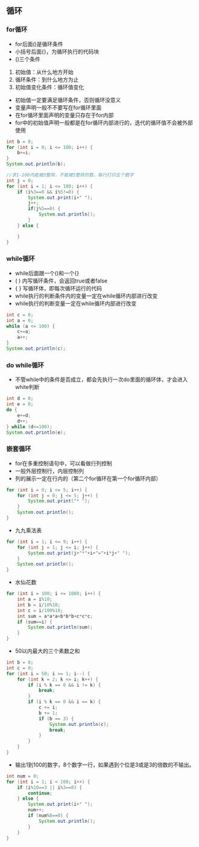## 循环

### for循环

- for后面()是循环条件
- 小括号后面{}，为循环执行的代码块
- ()三个条件
 1. 初始值：从什么地方开始
 2. 循环条件：到什么地方为止
 3. 初始值变化条件：循环值变化
- 初始值一定要满足循环条件，否则循环没意义
- 变量声明一般不不要写在for循环里面
- 在for循环里面声明的变量只存在于for内部
- for中的初始值声明一般都是在for循环内部进行的，迭代的循环值不会被外部使用

```java
int b = 0;
for (int i = 0; i <= 100; i++) {
	b+=i;
}
System.out.println(b);
```

```java
//求1-100内能被3整除，不能被5整除的数，每行打印五个数字
int j = 0;
for (int i = 1; i <= 100; i++) {
    if (i%3==0 && i%5!=0) {
        System.out.print(i+" ");
        j++;
        if(j%5==0) {
            System.out.println();
        }
    } else {

    }
}
```

### while循环

- while后面跟一个()和一个{}
 - ( ) 内写循环条件，会返回true或者false
 - { } 写循环体，即每次循环运行的代码
- while执行的判断条件内的变量一定在while循环内部进行改变
- while执行的判断变量一定在while循环内部进行改变

```java
int c = 0;
int a = 0;
while (a <= 100) {
	c+=a;
	a++;
}
System.out.println(c);
```

### do while循环

- 不管while中的条件是否成立，都会先执行一次do里面的循环体，才会进入white判断

```java
int d = 0;
int e = 0;
do {
	e+=d;
	d++;
} while (d<=100);
System.out.println(e);
```

### 嵌套循环

- for在多重控制语句中，可以看做行列控制
- 一般外层控制行，内层控制列
- 列的展示一定在行内的（第二个for循环在第一个for循环内部）

```java
for (int i = 0; i <= 5; i++) {
	for (int j = 0; j <= 5; j++) {
		System.out.print("* ");
	}
	System.out.println();
}
```

- 九九乘法表

```java
for (int i = 1; i <= 9; i++) {
	for (int j = 1; j <= i; j++) {
		System.out.print(j+"*"+i+"="+i*j+" ");
	}
	System.out.println();
}
```

- 水仙花数

```java
for (int i = 100; i <= 1000; i++) {
	int a = i%10;
	int b = i/10%10;
	int c = i/100%10;
	int sum = a*a*a+b*b*b+c*c*c;
	if (sum==i) {
		System.out.println(sum);
	}
}
```

- 50以内最大的三个素数之和

```java
int b = 0;
int c = 0;
for (int i = 50; i >= 1; i--) { 
    for (int k = 2; k <= i; k++) { 
        if (i % k == 0 && i != k) {
            break;
        }
        if (i % k == 0 && i == k) {
        	c += i;
        	b += 1;
        	if (b == 3) {
        		System.out.println(c);
				break;
			}
        }
    }
}
```

- 输出1到100的数字，8个数字一行，如果遇到个位是3或是3的倍数的不输出。

```java
int num = 0;
for (int i = 1; i < 100; i++) {
	if (i%10==3 || i%3==0) {
		continue;
	} else {
		System.out.print(i+" ");
		num++;
		if (num%8==0) {
			System.out.println();
		}
	}
}
```